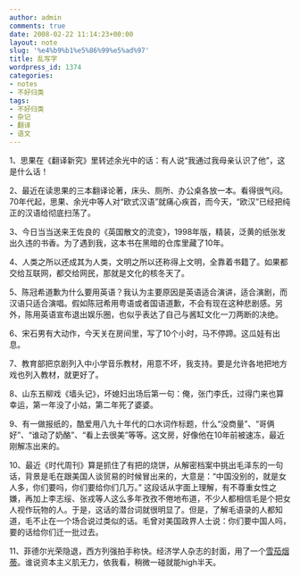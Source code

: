 ```yaml
---
author: admin
comments: true
date: 2008-02-22 11:14:23+00:00
layout: note
slug: '%e4%b9%b1%e5%86%99%e5%ad%97'
title: 乱写字
wordpress_id: 1374
categories:
- notes
- 不好归类
tags:
- 不好归类
- 杂记
- 翻译
- 语文
---
```


1、思果在《翻译新究》里转述余光中的话：有人说“我通过我母亲认识了他”，这是什么话！

2、最近在读思果的三本翻译论著，床头、厕所、办公桌各放一本。看得很气闷。70年代起，思果、余光中等人对“欧式汉语”就痛心疾首，而今天，“欧汉”已经把纯正的汉语给彻底扫荡了。

3、今日当当送来王佐良的《英国散文的流变》，1998年版，精装，泛黄的纸张发出久违的书香。为了遇到我，这本书在黑暗的仓库里藏了10年。

4、人类之所以还成其为人类，文明之所以还称得上文明，全靠着书籍了。如果都交给互联网，都交给网民，那就是文化的核冬天了。

5、陈冠希道歉为什么要用英语？我认为主要原因是英语适合演讲，适合演剧，而汉语只适合演唱。假如陈冠希用粤语或者国语道歉，不会有现在这种悲剧感。另外，陈用英语宣布退出娱乐圈，也似乎表达了自己与酱缸文化一刀两断的决绝。

6、宋石男有大动作，今天关在房间里，写了10个小时，马不停蹄。这瓜娃有出息。

7、教育部把京剧列入中小学音乐教材，用意不坏，我支持。要是允许各地把地方戏也列入教材，就更好了。

8、山东五柳戏《墙头记》，坏媳妇出场后第一句：俺，张门李氏，过得门来也算幸运，第一年没了小姑，第二年死了婆婆。

9、有一做报纸的，酷爱用八九十年代的口水词作标题，什么“没商量”、“哥俩好”、“谁动了奶酪”、“看上去很美”等等。这文房，好像他在10年前被速冻，最近刚解冻出来的。

10、最近《时代周刊》算是抓住了有把的烧饼，从解密档案中挑出毛泽东的一句话，背景是毛在跟美国人谈贸易的时候冒出来的，大意是：“中国没别的，就是女人多，你们要吗，你们要给你们几万。” 这段话从字面上理解，有不尊重女性之嫌，再加上李志绥、张戎等人这么多年孜孜不倦地布道，不少人都相信毛是个把女人视作玩物的人。于是，这话的潜台词就很明显了。但是，了解毛语录的人都知道，毛不止在一个场合说过类似的话。毛曾对美国政界人士说：你们要中国人吗，要的话给你们迁一批过去。

11、菲德尔光荣隐退，西方列强拍手称快。经济学人杂志的封面，用了一个[雪茄烟蒂](http://www.economist.com/printedition/displayCover.cfm?url=/images/20080223/20080223issuecovUS400.jpg)。谁说资本主义肌无力，依我看，稍微一碰就能high半天。
